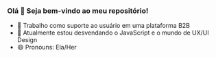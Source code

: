 ### Olá 👋 Seja bem-vindo ao meu repositório!

- 🔭 Trabalho como suporte ao usuário em uma plataforma B2B
- 🌱 Atualmente estou desvendando o JavaScript e o mundo de UX/UI Design
- 😄 Pronouns: Ela/Her
